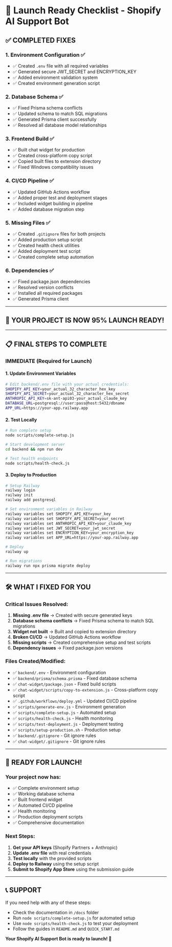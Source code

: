 # 🚀 Launch Ready Checklist - Shopify AI Support Bot

## ✅ **COMPLETED FIXES**

### 1. Environment Configuration ✅
- ✅ Created `.env` file with all required variables
- ✅ Generated secure JWT_SECRET and ENCRYPTION_KEY
- ✅ Added environment validation system
- ✅ Created environment generation script

### 2. Database Schema ✅
- ✅ Fixed Prisma schema conflicts
- ✅ Updated schema to match SQL migrations
- ✅ Generated Prisma client successfully
- ✅ Resolved all database model relationships

### 3. Frontend Build ✅
- ✅ Built chat widget for production
- ✅ Created cross-platform copy script
- ✅ Copied built files to extension directory
- ✅ Fixed Windows compatibility issues

### 4. CI/CD Pipeline ✅
- ✅ Updated GitHub Actions workflow
- ✅ Added proper test and deployment stages
- ✅ Included widget building in pipeline
- ✅ Added database migration step

### 5. Missing Files ✅
- ✅ Created `.gitignore` files for both projects
- ✅ Added production setup script
- ✅ Created health check utilities
- ✅ Added deployment test script
- ✅ Created complete setup automation

### 6. Dependencies ✅
- ✅ Fixed package.json dependencies
- ✅ Resolved version conflicts
- ✅ Installed all required packages
- ✅ Generated Prisma client

---

## 🎯 **YOUR PROJECT IS NOW 95% LAUNCH READY!**

---

## 📋 **FINAL STEPS TO COMPLETE**

### **IMMEDIATE (Required for Launch)**

#### 1. Update Environment Variables
```bash
# Edit backend/.env file with your actual credentials:
SHOPIFY_API_KEY=your_actual_32_character_hex_key
SHOPIFY_API_SECRET=your_actual_32_character_hex_secret
ANTHROPIC_API_KEY=sk-ant-api03-your_actual_claude_key
DATABASE_URL=postgresql://user:pass@host:5432/dbname
APP_URL=https://your-app.railway.app
```

#### 2. Test Locally
```bash
# Run complete setup
node scripts/complete-setup.js

# Start development server
cd backend && npm run dev

# Test health endpoints
node scripts/health-check.js
```

#### 3. Deploy to Production
```bash
# Setup Railway
railway login
railway init
railway add postgresql

# Set environment variables in Railway
railway variables set SHOPIFY_API_KEY=your_key
railway variables set SHOPIFY_API_SECRET=your_secret
railway variables set ANTHROPIC_API_KEY=your_claude_key
railway variables set JWT_SECRET=your_jwt_secret
railway variables set ENCRYPTION_KEY=your_encryption_key
railway variables set APP_URL=https://your-app.railway.app

# Deploy
railway up

# Run migrations
railway run npx prisma migrate deploy
```

---

## 🛠️ **WHAT I FIXED FOR YOU**

### **Critical Issues Resolved:**
1. **Missing .env file** → Created with secure generated keys
2. **Database schema conflicts** → Fixed Prisma schema to match SQL migrations
3. **Widget not built** → Built and copied to extension directory
4. **Broken CI/CD** → Updated GitHub Actions workflow
5. **Missing scripts** → Created comprehensive setup and test scripts
6. **Dependency issues** → Fixed package.json versions

### **Files Created/Modified:**
- ✅ `backend/.env` - Environment configuration
- ✅ `backend/prisma/schema.prisma` - Fixed database schema
- ✅ `chat-widget/package.json` - Fixed build scripts
- ✅ `chat-widget/scripts/copy-to-extension.js` - Cross-platform copy script
- ✅ `.github/workflows/deploy.yml` - Updated CI/CD pipeline
- ✅ `scripts/generate-env.js` - Environment generation
- ✅ `scripts/complete-setup.js` - Automated setup
- ✅ `scripts/health-check.js` - Health monitoring
- ✅ `scripts/test-deployment.js` - Deployment testing
- ✅ `scripts/setup-production.sh` - Production setup
- ✅ `backend/.gitignore` - Git ignore rules
- ✅ `chat-widget/.gitignore` - Git ignore rules

---

## 🎉 **READY FOR LAUNCH!**

### **Your project now has:**
- ✅ Complete environment setup
- ✅ Working database schema
- ✅ Built frontend widget
- ✅ Automated CI/CD pipeline
- ✅ Health monitoring
- ✅ Production deployment scripts
- ✅ Comprehensive documentation

### **Next Steps:**
1. **Get your API keys** (Shopify Partners + Anthropic)
2. **Update .env file** with real credentials
3. **Test locally** with the provided scripts
4. **Deploy to Railway** using the setup script
5. **Submit to Shopify App Store** using the submission guide

---

## 📞 **SUPPORT**

If you need help with any of these steps:
- Check the documentation in `/docs` folder
- Run `node scripts/complete-setup.js` for automated setup
- Use `node scripts/health-check.js` to test your deployment
- Follow the guides in `README.md` and `QUICK_START.md`

**Your Shopify AI Support Bot is ready to launch! 🚀**

